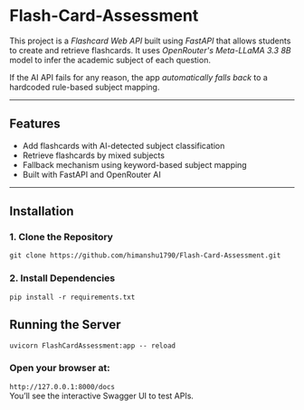 # Flash-Card-Assessment
This project is a *Flashcard Web API* built using *FastAPI* that allows students to create and retrieve flashcards. It uses *OpenRouter's Meta-LLaMA 3.3 8B* model to infer the academic subject of each question.

If the AI API fails for any reason, the app *automatically falls back* to a hardcoded rule-based subject mapping.

---

## Features

- Add flashcards with AI-detected subject classification
- Retrieve flashcards by mixed subjects
- Fallback mechanism using keyword-based subject mapping
- Built with FastAPI and OpenRouter AI

---

## Installation

### 1. Clone the Repository

```git clone https://github.com/himanshu1790/Flash-Card-Assessment.git``` 


### 2. Install Dependencies

```pip install -r requirements.txt```


## Running the Server

```uvicorn FlashCardAssessment:app -- reload```


### Open your browser at:

```http://127.0.0.1:8000/docs```<br>
You’ll see the interactive Swagger UI to test APIs.
